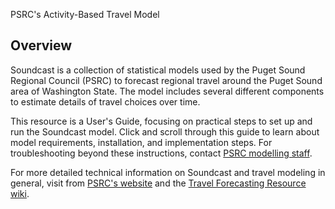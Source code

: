 PSRC's Activity-Based Travel Model

## Overview

Soundcast is a collection of statistical models used by the Puget Sound Regional Council (PSRC) to forecast regional travel around the Puget Sound area of Washington State. The model includes several different components to estimate details of travel choices over time. 

This resource is a User's Guide, focusing on practical steps to set up and run the Soundcast model. Click and scroll through this guide to learn about model requirements, installation, and implementation steps. For troubleshooting beyond these instructions, contact [PSRC modelling staff](http://www.psrc.org/about/contact/staff-roster/). 

For more detailed technical information on Soundcast and travel modeling in general, visit from [PSRC's website](http://www.psrc.org/assets/11924/SoundCastDesign2014.pdf) and the [Travel Forecasting Resource wiki](http://tfresource.org/Activity-Based_Models).